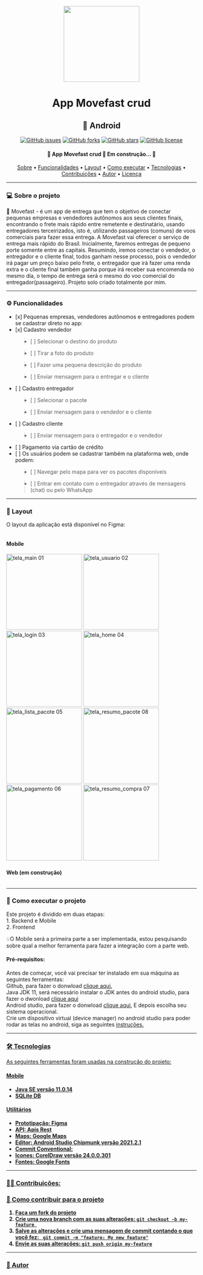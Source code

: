 <br>
<div align="center">
<img src="https://user-images.githubusercontent.com/86272763/171529569-dbd5cb80-5996-4381-9046-82ad0bfcd1c3.png" width="200px" />


<h1 align="center">App Movefast crud</h1>

<h2 align="center">📱 Android </h2>
  
<a href="https://github.com/Gerabtc/movefast-crud-android/issues"><img alt="GitHub issues" src="https://img.shields.io/github/issues/Gerabtc/movefast-crud-android"></a>
<a href="https://github.com/Gerabtc/movefast-crud-android/network"><img alt="GitHub forks" src="https://img.shields.io/github/forks/Gerabtc/movefast-crud-android"></a>
<a href="https://github.com/Gerabtc/movefast-crud-android/stargazers"><img alt="GitHub stars" src="https://img.shields.io/github/stars/Gerabtc/movefast-crud-android"></a>
<a href="https://github.com/Gerabtc/movefast-crud-android/blob/main/LICENSE"><img alt="GitHub license" src="https://img.shields.io/github/license/Gerabtc/movefast-crud-android"></a>
<br>

<h4 align="center"> 
🚧  App Movefast crud 🚀 Em construção...  🚧
</h4>
	
<p align="center">
 <a href="#sobre-o-projeto">Sobre</a> •
 <a href="#-funcionalidades">Funcionalidades</a> •
 <a href="#-layout">Layout</a> • 
 <a href="#-como-executar-o-projeto">Como executar</a> • 
 <a href="#-tecnologias">Tecnologias</a> • 
 <a href="#-contribuicoes">Contribuições</a> • 
 <a href="#-autor">Autor</a> • 
 <a href="#user-content--licença">Licença</a>
</p>

---
	
<h3 id="sobre-o-projeto" align="left"> 💻 Sobre o projeto </h3>

<p align="left"> 📱 Movefast - é um app de entrega que tem o objetivo de conectar pequenas empresas e vendedores autônomos aos seus clientes finais, encontrando o frete mais rápido entre remetente e destinatário, usando entregadores terceirizados, isto é, utilizando passageiros (comuns) de voos comerciais para fazer essa entrega. A Movefast vai oferecer o serviço de entrega mais rápido do Brasil. Inicialmente, faremos entregas de pequeno porte somente entre as capitais. Resumindo, iremos conectar o vendedor, o entregador e o cliente final, todos ganham nesse processo, pois o vendedor irá pagar um preço baixo pelo frete, o entregador que irá fazer uma renda extra e o cliente final também ganha porque irá receber sua encomenda no mesmo dia, o tempo de entrega será o mesmo do voo comercial do entregador(passageiro). Projeto solo criado totalmente por mim.</p>

---
	
<h3 id="-funcionalidades" align="left"> ⚙️ Funcionalidades </h3> 
<ul align="left">
<li>[x] Pequenas empresas, vendedores autônomos e entregadores podem se cadastrar direto no app:</li>
<li>[x] Cadastro vendedor</li>
<blockquote><li>[ ] Selecionar o destino do produto</li></blockquote>
<blockquote><li>[ ] Tirar a foto do produto</li></blockquote>
<blockquote><li>[ ] Fazer uma pequena descrição do produto</li></blockquote>
<blockquote><li>[ ] Enviar mensagem para o entregar e o cliente</li></blockquote>
<li>[ ] Cadastro entregador</li>
<blockquote><li>[ ] Selecionar o pacote</li></blockquote>
<blockquote><li>[ ] Enviar mensagem para o vendedor e o cliente</li></blockquote>
<li>[ ] Cadastro cliente</li>
<blockquote><li>[ ] Enviar mensagem para o entregador e o vendedor</li></blockquote>
<li>[ ] Pagamento via cartão de crédito </li>
<li>[ ] Os usuários podem se cadastrar também na plataforma web, onde podem:</li>
<blockquote><li>[ ] Navegar pelo mapa para ver os pacotes disponíveis</li></blockquote>
<blockquote><li>[ ] Entrar em contato com o entregador através de mensagens (chat) ou pelo WhatsApp</li></blockquote>
</ul>
	
---
	
<h3 id="-layout" align="left"> 🎨 Layout </h3>  
<p align="left"> O layout da aplicação está disponível no Figma: </p>

<a href="">
  <img alt="" src="">
</a>


<h4 align="left"> Mobile </h4>   

<p align="left">
  <img title="tela_main 01" src="https://user-images.githubusercontent.com/86272763/171769102-39820563-496c-4bfe-8b6b-cfe288106ccd.jpg" width="200px">
  <img title="tela_usuario 02" src="https://user-images.githubusercontent.com/86272763/171769465-36eb2be6-3729-4d49-8eb0-fce6f73ea18f.jpg" width="200px">
  <img title="tela_login 03" src="https://user-images.githubusercontent.com/86272763/171769685-bcd84850-fbd8-44ac-b32f-0b5dc52c2a45.jpg" width="200px">
  <img title="tela_home 04" src="https://user-images.githubusercontent.com/86272763/171769777-5bb8c022-6eaa-4e9f-b45a-8aad21146430.jpg" width="200px">
  <img title="tela_lista_pacote 05" src="https://user-images.githubusercontent.com/86272763/171769884-45a2f642-baed-4f36-9cfe-4bf409b0cee8.jpg" width="200px">
  <img title="tela_resumo_pacote 08" src="https://user-images.githubusercontent.com/86272763/171770342-38a5546d-e4d2-401d-9723-73c6c1176c33.jpg" width="200px">
  <img title="tela_pagamento 06" src="https://user-images.githubusercontent.com/86272763/171770015-33e7401e-44bc-499e-8b32-711501877d91.jpg" width="200px">
  <img title="tela_resumo_compra 07" src="https://user-images.githubusercontent.com/86272763/171770091-c6387d9b-159d-47eb-9c9b-6565a6cbea54.jpg" width="200px">
</p>

<h4 align="left"> Web (em construção)</h4>  

<p align="left" style="display: flex; align-items: flex-start; justify-content: center;">
  <img alt="" title="#" src="" width="">

  <img alt="" title="" src="" width="">
</p>

---
	
<h3 id="-como-executar-o-projeto" align="left"> 🚀 Como executar o projeto</h3>
<p align="left"> Este projeto é dividido em duas etapas: <br>
	1. Backend e Mobile <br>
	2. Frontend <br>
	
<p align="left"> 💡O Mobile será a primeira parte a ser implementada, estou pesquisando sobre qual a melhor ferramenta para fazer a integração com a parte web.
</p>

<h4 align="left"> Pré-requisitos:</h4>
	
<p align="left"> Antes de começar, você vai precisar ter instalado em sua máquina as seguintes ferramentas: <br>
Github, para fazer o donwload <a href="https://git-scm.com">clique aqui.</a> <br>
Java JDK 11, será necessário instalar o JDK antes do android studio, para fazer o dwonload <a href="https://www.oracle.com/br/java/technologies/javase/jdk11-archive-downloads.html"> clique aqui</a> <br>
Android studio, para fazer o donwload <a href="https://developer.android.com/studio#downloads">clique aqui</a>, E depois escolha seu sistema operacional. <br>
Crie um dispositivo virtual (device manager) no android studio para poder rodar as telas no android, siga as seguintes <a href="https://developer.android.com/studio/run/managing-avds"> instruções.</p>

---

<h3 id="-tecnologias" align="left"> 🛠 Tecnologias </h3>

<p align="left"> As seguintes ferramentas foram usadas na construção do projeto: <br></p>

<h4 align="left"> <b> Mobile<b/> </h4>
<ul align="left">
<li> Java SE versão 11.0.14 </li>
<li> SQLite DB </li>
</ul>

<h4 align="left"> <b> Utilitários</b> </h4>
<ul align="left">
<li>Prototipação: Figma</li>
<li>API: Apis Rest</li>
<li>Maps: Google Maps</li>
<li>Editor: Android Studio Chipmunk versão 2021.2.1</li>
<li>Commit Conventional: </li>
<li>Icones: CorelDraw versão 24.0.0.301</li>
<li>Fontes: Google Fonts</li>
</ul>

---

<h3 id="-contribuicoes" align="left">👨‍💻 Contribuições: </h3>

<h3 align="left"> 💪 Como contribuir para o projeto </h3>

<ol align="left" type='1'>
  <li> Faça um <b>fork</b> do projeto</li>
  <li> Crie uma nova branch com as suas alterações: <code>git checkout -b my-feature </code></li>
  <li> Salve as alterações e crie uma mensagem de commit contando o que você fez: <code> git commit -m "feature: My new feature"</code></li>
  <li> Envie as suas alterações: <code>git push origin my-feature</code></li>
</ol>
	
---

<h3 align="left"> 🦸 Autor </h3>



	
	
	
